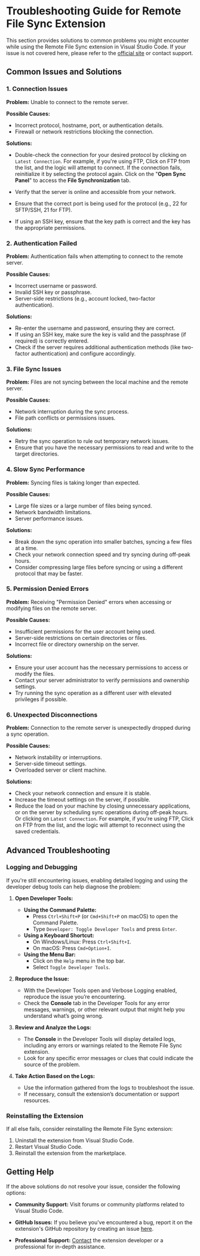 # Troubleshooting Guide for Remote File Sync Extension

This section provides solutions to common problems you might encounter while using the Remote File Sync extension in Visual Studio Code. If your issue is not covered here, please refer to the [official site](https://katorymnd.com/vscode-remote-file-sync) or contact support.

## Common Issues and Solutions

### 1. **Connection Issues**

**Problem:** Unable to connect to the remote server.

**Possible Causes:**

- Incorrect protocol, hostname, port, or authentication details.
- Firewall or network restrictions blocking the connection.

**Solutions:**

- Double-check the connection for your desired protocol by clicking on `Latest Connection`. For example, if you're using FTP, Click on FTP from the list, and the logic will attempt to connect. If the connection fails, reinitialize it by selecting the protocol again. Click on the "**Open Sync Panel**" to access the **File Synchronization** tab.

- Verify that the server is online and accessible from your network.
- Ensure that the correct port is being used for the protocol (e.g., 22 for SFTP/SSH, 21 for FTP).
- If using an SSH key, ensure that the key path is correct and the key has the appropriate permissions.

### 2. **Authentication Failed**

**Problem:** Authentication fails when attempting to connect to the remote server.

**Possible Causes:**

- Incorrect username or password.
- Invalid SSH key or passphrase.
- Server-side restrictions (e.g., account locked, two-factor authentication).

**Solutions:**

- Re-enter the username and password, ensuring they are correct.
- If using an SSH key, make sure the key is valid and the passphrase (if required) is correctly entered.
- Check if the server requires additional authentication methods (like two-factor authentication) and configure accordingly.

### 3. **File Sync Issues**

**Problem:** Files are not syncing between the local machine and the remote server.

**Possible Causes:**

- Network interruption during the sync process.
- File path conflicts or permissions issues.

**Solutions:**

- Retry the sync operation to rule out temporary network issues.
- Ensure that you have the necessary permissions to read and write to the target directories.

### 4. **Slow Sync Performance**

**Problem:** Syncing files is taking longer than expected.

**Possible Causes:**

- Large file sizes or a large number of files being synced.
- Network bandwidth limitations.
- Server performance issues.

**Solutions:**

- Break down the sync operation into smaller batches, syncing a few files at a time.
- Check your network connection speed and try syncing during off-peak hours.
- Consider compressing large files before syncing or using a different protocol that may be faster.

### 5. **Permission Denied Errors**

**Problem:** Receiving "Permission Denied" errors when accessing or modifying files on the remote server.

**Possible Causes:**

- Insufficient permissions for the user account being used.
- Server-side restrictions on certain directories or files.
- Incorrect file or directory ownership on the server.

**Solutions:**

- Ensure your user account has the necessary permissions to access or modify the files.
- Contact your server administrator to verify permissions and ownership settings.
- Try running the sync operation as a different user with elevated privileges if possible.

### 6. **Unexpected Disconnections**

**Problem:** Connection to the remote server is unexpectedly dropped during a sync operation.

**Possible Causes:**

- Network instability or interruptions.
- Server-side timeout settings.
- Overloaded server or client machine.

**Solutions:**

- Check your network connection and ensure it is stable.
- Increase the timeout settings on the server, if possible.
- Reduce the load on your machine by closing unnecessary applications, or on the server by scheduling sync operations during off-peak hours. Or
  clicking on `Latest Connection`. For example, if you're using FTP, Click on FTP from the list, and the logic will attempt to reconnect using the saved credentials.

## Advanced Troubleshooting

### Logging and Debugging

If you're still encountering issues, enabling detailed logging and using the developer debug tools can help diagnose the problem:

1. **Open Developer Tools:**

   - **Using the Command Palette:**
     - Press `Ctrl+Shift+P` (or `Cmd+Shift+P` on macOS) to open the Command Palette.
     - Type `Developer: Toggle Developer Tools` and press `Enter`.
   - **Using a Keyboard Shortcut:**
     - On Windows/Linux: Press `Ctrl+Shift+I`.
     - On macOS: Press `Cmd+Option+I`.
   - **Using the Menu Bar:**
     - Click on the `Help` menu in the top bar.
     - Select `Toggle Developer Tools`.

2. **Reproduce the Issue:**

   - With the Developer Tools open and Verbose Logging enabled, reproduce the issue you’re encountering.
   - Check the **Console** tab in the Developer Tools for any error messages, warnings, or other relevant output that might help you understand what’s going wrong.

3. **Review and Analyze the Logs:**

   - The **Console** in the Developer Tools will display detailed logs, including any errors or warnings related to the Remote File Sync extension.
   - Look for any specific error messages or clues that could indicate the source of the problem.

4. **Take Action Based on the Logs:**
   - Use the information gathered from the logs to troubleshoot the issue.
   - If necessary, consult the extension’s documentation or support resources.

### Reinstalling the Extension

If all else fails, consider reinstalling the Remote File Sync extension:

1. Uninstall the extension from Visual Studio Code.
2. Restart Visual Studio Code.
3. Reinstall the extension from the marketplace.

## Getting Help

If the above solutions do not resolve your issue, consider the following options:

- **Community Support:** Visit forums or community platforms related to Visual Studio Code.
- **GitHub Issues:** If you believe you've encountered a bug, report it on the extension's GitHub repository by creating an issue [here](https://github.com/katorymnd/remote-file-sync-docs/issues).

- **Professional Support:** [Contact](https://katorymnd.com/contact-us) the extension developer or a professional for in-depth assistance.
